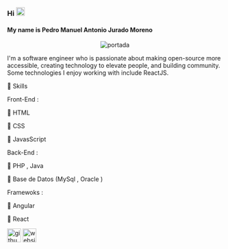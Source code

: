 ### Hi <img src='https://user-images.githubusercontent.com/71619972/107067549-6bc4e100-67ad-11eb-9d25-148aae1fad6b.gif' alt='github' height='20'>
#### My name is Pedro Manuel Antonio Jurado Moreno 


<p align="center"> <img src='https://user-images.githubusercontent.com/71619972/107067524-64053c80-67ad-11eb-9644-27d7e6d7f4a6.gif' alt='portada'></p>

I'm a software engineer who is passionate about making open-source more accessible, creating technology to elevate people, and building community. Some technologies I enjoy working with include ReactJS.

:memo: Skills

Front-End :         


:white_square_button: HTML                                

:white_square_button: CSS 

:white_square_button: JavasScript 

Back-End :

:white_square_button: PHP , Java

:white_square_button: Base de Datos (MySql , Oracle ) 

Framewoks : 

:white_square_button:  Angular 

:white_square_button:  React 



[<img src='https://cdn.jsdelivr.net/npm/simple-icons@3.0.1/icons/github.svg' alt='github' height='32'>](https://github.com/PedroManuelJM)  [<img src='https://user-images.githubusercontent.com/71619972/107070065-c9a6f800-67b0-11eb-9ce0-cd3ef00771d3.png' alt='website' height='32'>](https://pedrojuradomoreno-43dfd.web.app/)  


